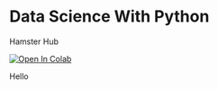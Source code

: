 # Data Science With Python
 Hamster Hub

 [![Open In Colab](https://colab.research.google.com/assets/colab-badge.svg)](https://colab.research.google.com/drive/1GbUNKg9sWo5t6Rnq3xtLNyDXxW_3nn_B?usp=sharing)

 Hello
